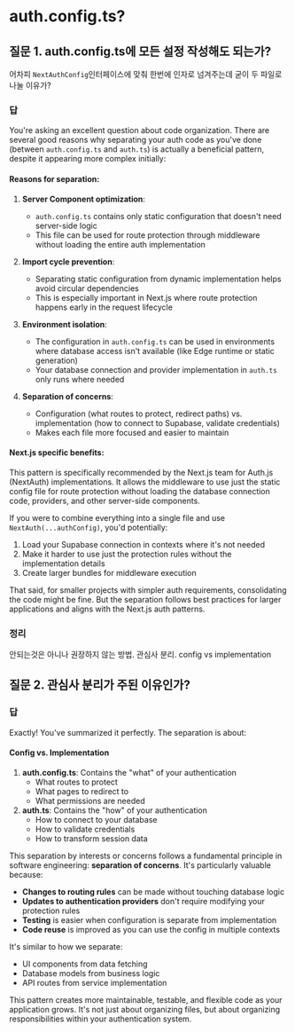 # auth.config.ts?
## 질문 1. auth.config.ts에 모든 설정 작성해도 되는가?
어차피 `NextAuthConfig`인터페이스에 맞춰 한번에 인자로 넘겨주는데 굳이 두 파일로 나눌 이유가?
### 답
You're asking an excellent question about code organization. There are several good reasons why separating your auth code as you've done (between `auth.config.ts` and `auth.ts`) is actually a beneficial pattern, despite it appearing more complex initially:

#### Reasons for separation:

1. **Server Component optimization**:
    
    - `auth.config.ts` contains only static configuration that doesn't need server-side logic
    - This file can be used for route protection through middleware without loading the entire auth implementation
2. **Import cycle prevention**:
    
    - Separating static configuration from dynamic implementation helps avoid circular dependencies
    - This is especially important in Next.js where route protection happens early in the request lifecycle
3. **Environment isolation**:
    
    - The configuration in `auth.config.ts` can be used in environments where database access isn't available (like Edge runtime or static generation)
    - Your database connection and provider implementation in `auth.ts` only runs where needed
4. **Separation of concerns**:
    
    - Configuration (what routes to protect, redirect paths) vs. implementation (how to connect to Supabase, validate credentials)
    - Makes each file more focused and easier to maintain

#### Next.js specific benefits:

This pattern is specifically recommended by the Next.js team for Auth.js (NextAuth) implementations. It allows the middleware to use just the static config file for route protection without loading the database connection code, providers, and other server-side components.

If you were to combine everything into a single file and use `NextAuth(...authConfig)`, you'd potentially:

1. Load your Supabase connection in contexts where it's not needed
2. Make it harder to use just the protection rules without the implementation details
3. Create larger bundles for middleware execution

That said, for smaller projects with simpler auth requirements, consolidating the code might be fine. But the separation follows best practices for larger applications and aligns with the Next.js auth patterns.
### 정리
안되는것은 아니나 권장하지 않는 방법.
관심사 분리. config vs implementation

## 질문 2. 관심사 분리가 주된 이유인가?
### 답
Exactly! You've summarized it perfectly. The separation is about:
#### Config vs. Implementation

1. **auth.config.ts**: Contains the "what" of your authentication
    - What routes to protect
    - What pages to redirect to
    - What permissions are needed
2. **auth.ts**: Contains the "how" of your authentication
    - How to connect to your database
    - How to validate credentials
    - How to transform session data

This separation by interests or concerns follows a fundamental principle in software engineering: **separation of concerns**. It's particularly valuable because:

- **Changes to routing rules** can be made without touching database logic
- **Updates to authentication providers** don't require modifying your protection rules
- **Testing** is easier when configuration is separate from implementation
- **Code reuse** is improved as you can use the config in multiple contexts

It's similar to how we separate:

- UI components from data fetching
- Database models from business logic
- API routes from service implementation

This pattern creates more maintainable, testable, and flexible code as your application grows. It's not just about organizing files, but about organizing responsibilities within your authentication system.
